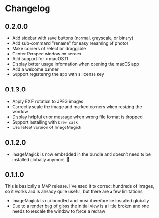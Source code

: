 # Changelog

## 0.2.0.0

- Add sidebar with save buttons (normal, grayscale, or binary)
- Add sub-command "rename" for easy renaming of photos
- Make corners of selection draggable
- Center Perspec window on screen
- Add support for > macOS 11
- Display better usage information when opening the macOS app
- Add a welcome banner
- Support registering the app with a license key


## 0.1.3.0

- Apply EXIF rotation to JPEG images
- Correctly scale the image and marked corners when resizing the window
- Display helpful error message when wrong file format is dropped
- Support installing with `brew cask`
- Use latest version of ImageMagick


## 0.1.2.0

- ImageMagick is now embedded in the bundle
    and doesn't need to be installed globally anymore. 🎉


## 0.1.1.0

This is basically a MVP release.
I've used it to correct hundreds of images,
so it works and is already quite useful, but there are a few limitations:

- ImageMagick is not bundled and must therefore be installed globally
- Due to a [render bug of gloss] the initial view is a little broken
    and one needs to rescale the window to force a redraw

[render bug of gloss]:
    https://groups.google.com/forum/#!topic/haskell-gloss/iEZbzwpwvtA

